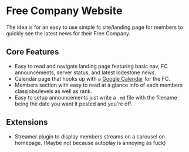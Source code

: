 # Free Company Website
The idea is for an easy to use simple fc site/landing page for members to quickly see the latest news for their Free Company.
## Core Features
 - Easy to read and navigate landing page featuring basic nav, FC announcements, server status, and latest lodestone news.
 - Calendar page that hooks up with a [Google Calendar](https://calendar.google.com) for the FC.
 - Members section with easy to read at a glance info of each members classjobs/levels as well as rank.
 - Easy to setup announcements just write a ``.md`` file with the filename being the date you want it posted and you're off.

## Extensions
 - Streamer plugin to display members streams on a carousel on homepage. (Maybe not because autoplay is annoying as fuck)
